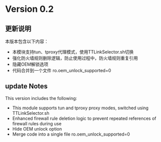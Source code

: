 # Version 0.2

## 更新说明

本版本包含以下内容：

- 本模块支持tun、tproxy代理模式，使用TTLinkSelector.sh切换
- 强化防火墙规则删除逻辑，防止使用过程中，防火墙规则重复引用
- 隐藏OEM解锁选项
- 代码合并到一个文件
  ro.oem_unlock_supported=0

## update Notes

This version includes the following:

- This module supports tun and tproxy proxy modes, switched using TTLinkSelector.sh
- Enhanced firewall rule deletion logic to prevent repeated references of firewall rules during use
- Hide OEM unlock option
- Merge code into a single file
  ro.oem_unlock_supported=0
